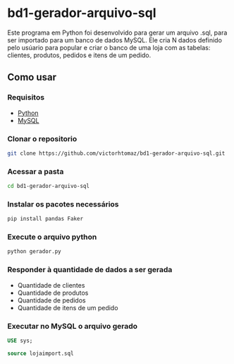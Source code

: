 # bd1-gerador-arquivo-sql

Este programa em Python foi desenvolvido para gerar um arquivo .sql, para ser importado para um banco de dados MySQL. Ele cria N dados definido pelo usúario para popular e criar o banco de uma loja com as tabelas: clientes, produtos, pedidos e itens de um pedido. 

## Como usar

### Requisitos

- [Python](https://www.python.org/downloads/)
- [MySQL](https://dev.mysql.com/downloads/)

### Clonar o repositorio

```bash
git clone https://github.com/victorhtomaz/bd1-gerador-arquivo-sql.git
```

### Acessar a pasta 

```bash
cd bd1-gerador-arquivo-sql
```

### Instalar os pacotes necessários

```bash
pip install pandas Faker
```

### Execute o arquivo python

```bash
python gerador.py
```

### Responder à quantidade de dados a ser gerada

- Quantidade de clientes
- Quantidade de produtos
- Quantidade de pedidos
- Quantidade de itens de um pedido

### Executar no MySQL o arquivo gerado

```sql
USE sys;
```

```sql
source lojaimport.sql
```
